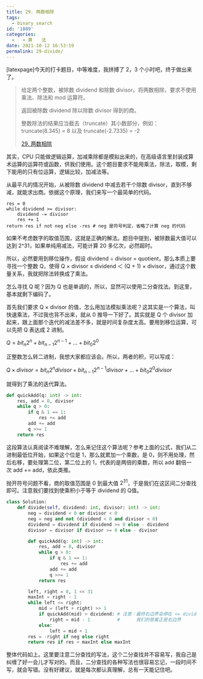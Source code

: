 ```yaml
---
title: 29. 两数相除
tags:
  - binary search
id: '1089'
categories:
  -   - 算　　法
date: 2021-10-12 16:53:19
permalink: 29-divide/
---
```


[latexpage]今天的打卡题目，中等难度，我拼搏了 2，3 个小时吧，终于做出来了。

> 给定两个整数，被除数 dividend 和除数 divisor。将两数相除，要求不使用乘法、除法和 mod 运算符。
> 
> 返回被除数 dividend 除以除数 divisor 得到的商。
> 
> 整数除法的结果应当截去（truncate）其小数部分，例如：truncate(8.345) = 8 以及 truncate(-2.7335) = -2
> 
> [29. 两数相除](https://leetcode-cn.com/problems/divide-two-integers/)

其实，CPU 只能做逻辑运算，加减乘除都是模拟出来的，在高级语言里封装成算术运算的运算符或函数，供我们使用。这个题目要求不能用乘法，除法，取模，剩下能用的只有位运算，逻辑比较，加减法等。

从最平凡的情况开始，从被除数 dividend 中减去若干个除数 divisor，直到不够减，就能求出商。依据这个原理，我们来写一个最简单的代码。

```generic
res = 0
while dividend >= divisor:
    dividend -= divisor
    res += 1
return res if not neg else -res # neg 是符号判定，省略了计算 neg 的代码
```

如果不考虑数字的取值范围，这就是正确的解法。题目中提到，被除数最大值可以达到 2^31，如果单纯用减法，可能计算 20 多亿次，必然超时。

所以，必然要用到移位操作，假设 dividend ÷ divisor = quotient，那么本质上要寻找一个整数 Q，使得 Q × divisor ≤ dividend ＜ (Q + 1) × divisor，通过这个数量关系，我就把除法转换成了乘法。

怎么寻找 Q 呢？因为 Q 也是单调的，所以，显然可以使用二分查找法。到这里，基本就剩下编码了。

首先我们要求 Q × divisor 的值，怎么用加法模拟乘法呢？这其实是一个算法，叫快速乘法，不过我也背不出来，就从 0 推导一下好了。其实就是 Q 个 divisor 加起来，跟上面那个迭代的减法差不多，就是时间复杂度太高。要用到移位运算，可以先把 Q 表达成 2 进制。

$Q = bit_n 2^n + bit_{n-1} 2^{n-1} + \dots + bit_0 2^0$

正整数怎么转二进制，我想大家都应该会。所以，两者的积，可以写成：

$Q \times divisor = bit_n 2^n divisor + bit_{n-1} 2^{n-1} divisor + \dots + bit_0 2^0 divisor$

就得到了乘法的迭代算法。

```python
def quickAdd(q: int) -> int:
    res, add = 0, divisor
    while q > 0:
        if q & 1 == 1:
            res += add
        add += add
        q >>= 1
    return res
```

这段算法认真阅读不难理解，怎么来记住这个算法呢？参考上面的公式，我们从二进制最低位开始，如果这个位是 1，那么就累加一个乘数，是 0，则不用处理，然后右移，要处理第二位，第二位上的 1，代表的是两倍的乘数，所以 add 翻倍一次 add += add，依此类推。

抛开符号问题不看，商的取值范围是 0 到最大值 $2^{31}$，于是我们在这区间二分查找即可。注意我们要找到使乘积小于等于 dividend 的 Q值。

```python
class Solution:
    def divide(self, dividend: int, divisor: int) -> int:
        neg = dividend < 0 or divisor < 0
        neg = neg and not (dividend < 0 and divisor < 0)
        dividend = dividend if dividend >= 0 else - dividend
        divisor = divisor if divisor >= 0 else - divisor

        def quickAdd(q: int) -> int:
            res, add = 0, divisor
            while q > 0:
                if q & 1 == 1:
                    res += add
                add += add
                q >>= 1
            return res

        left, right = 0, 1 << 31
        maxInt = right - 1
        while left <= right:
            mid = (left + right) >> 1
            if quickAdd(mid) > dividend: # 注意：最终右边界会停在 <= dividend 的地方
                right = mid - 1          #      我们的答案正是右边界
            else:
                left = mid + 1
        res = -right if neg else right
        return res if res < maxInt else maxInt
```

整体代码如上。这里要注意二分查找的写法，这个二分查找并不容易写，我自己是纠缠了好一会儿才写对的。而且，二分查找的各种写法也很容易忘记，一段时间不写，就会写错。没有好建议，就是每次都认真理解，总有一天能记住吧。